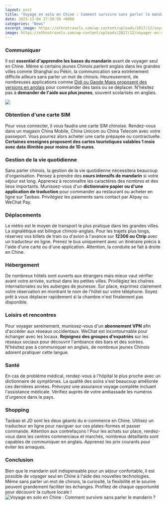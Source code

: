 ```yaml
---
layout: post
title: "Voyage en solo en Chine : Comment survivre sans parler le mandarin ?"
date: 2023-12-04 17:50:50 +0000
categories: "News"
excerpt_image: https://ethnotravels.com/wp-content/uploads/2017/12/voyager-en-chine-683x1024.jpg
image: https://ethnotravels.com/wp-content/uploads/2017/12/voyager-en-chine-683x1024.jpg
---
```


### Communiquer 
Il est **essentiel d'apprendre les bases du mandarin** avant de voyager seul en Chine. Même si certains jeunes Chinois parlent anglais dans les grandes villes comme Shanghai ou Pékin, la communication sera extrêmement difficile ailleurs sans parler un mot de chinois. Heureusement, de nombreuses applications comme [Didi ou Gaode Maps proposent des versions en anglais](https://logurl.github.io/2024-01-05-u6df1-u5165-u63a2-u7d22-u65b0-u52a0-u5761-u4e0e-u9a6c-u6765-u897f-u4e9a-7-u4e2a-u6709-u8da3-u7ec6-u/) pour commander des taxis ou se déplacer. N'hésitez pas à **demander de l'aide aux plus jeunes**, souvent scolarisés en anglais. 

![](https://i.pinimg.com/originals/b0/9b/97/b09b9739a9517ba765dd70274a1e33f1.png)
### Obtention d'une carte SIM 
Pour vous connecter, il vous faudra une carte SIM chinoise. Rendez-vous dans un magasin China Mobile, China Unicom ou China Telecom avec votre passeport. Vous pourrez alors acheter une carte prépayée ou contractuelle. **Certaines enseignes proposent des cartes touristiques valables 1 mois avec data illimitée pour moins de 10 euros**. 
### Gestion de la vie quotidienne
Sans parler chinois, la gestion de la vie quotidienne nécessitera beaucoup d'organisation. Pensez à prendre des **cours intensifs de mandarin** si votre séjour est long. Apprenez à reconnaître les caractères des nombres et des lieux importants. Munissez-vous d'un **dictionnaire papier ou d'une application de traduction** pour commander au restaurant ou acheter en ligne sur Taobao. Privilégiez les paiements sans contact par Alipay ou WeChat Pay. 
### Déplacements 
Le métro est le moyen de transport le plus pratique dans les grandes villes. La signalétique est bilingue chinois-anglais. Pour les trajets plus longs, réservez vos billets de train ou d'avion à l'avance sur **12306 ou Ctrip** avec un traducteur en ligne. Prenez le bus uniquement avec un itinéraire précis à l'aide d'une carte ou d'une application. Attention, la conduite se fait à droite en Chine.
### Hébergement 
De nombreux hôtels sont ouverts aux étrangers mais mieux vaut vérifier avant votre arrivée, surtout dans les petites villes. Privilégiez les chaînes internationales ou les auberges de jeunesse. Sur place, exprimez clairement votre réservation en montrant le nom de l'hôtel sur votre téléphone. Soyez prêt à vous déplacer rapidement si la chambre n'est finalement pas disponible. 
### Loisirs et rencontres
Pour voyager sereinement, munissez-vous d'un **abonnement VPN** afin d'accéder aux réseaux occidentaux. WeChat est incontournable pour échanger avec les locaux. **Rejoignez des groupes d'expatriés** sur les réseaux sociaux pour découvrir l'ambiance des bars et des soirées. N'hésitez pas à communiquer en anglais, de nombreux jeunes Chinois adorent pratiquer cette langue. 
### Santé
En cas de problème médical, rendez-vous à l'hôpital le plus proche avec un dictionnaire de symptômes. La qualité des soins s'est beaucoup améliorée ces dernières années. Prévoyez une assurance voyage complète incluant l'assistance médicale. Vérifiez auprès de votre ambassade les numéros d'urgence dans le pays. 
### Shopping
Taobao et JD sont les deux géants du e-commerce en Chine. Utilisez un traducteur en ligne pour naviguer sur ces plates-formes et passer commande. Attention aux contrefaçons ! Pour les achats sur place, rendez-vous dans les centres commerciaux et marchés, nombreux détaillants sont capables de communiquer en anglais. Apprenez les prix courants pour éviter les arnaques. 
### Conclusion
Bien que le mandarin soit indispensable pour un séjour confortable, il est possible de voyager seul en Chine à l'aide des nouvelles technologies. Même sans parler un mot de chinois, la curiosité, la flexibilité et le sourire peuvent grandement faciliter les échanges. Profitez de chaque opportunité pour découvrir la culture locale !
![Voyage en solo en Chine : Comment survivre sans parler le mandarin ?](https://ethnotravels.com/wp-content/uploads/2017/12/voyager-en-chine-683x1024.jpg)
